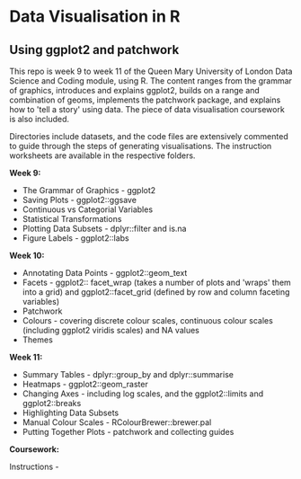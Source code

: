 # Data Visualisation in R
## Using ggplot2 and patchwork 
This repo is week 9 to week 11 of the Queen Mary University of London Data Science and Coding module, using R. The content ranges from the grammar of graphics, introduces and explains ggplot2, builds on a range and combination of geoms, implements the patchwork package, and explains how to 'tell a story' using data. The piece of data visualisation coursework is also included. 

Directories include datasets, and the code files are extensively commented to guide through the steps of generating visualisations. The instruction worksheets are available in the respective folders.


**Week 9:**
- The Grammar of Graphics - ggplot2
- Saving Plots - ggplot2::ggsave
- Continuous vs Categorial Variables
- Statistical Transformations
- Plotting Data Subsets - dplyr::filter and is.na
- Figure Labels - ggplot2::labs

**Week 10:**
- Annotating Data Points - ggplot2::geom_text
- Facets - ggplot2:: facet_wrap (takes a number of plots and 'wraps' them into a grid) and ggplot2::facet_grid (defined by row and column faceting variables)
- Patchwork
- Colours - covering discrete colour scales, continuous colour scales (including ggplot2 viridis scales) and NA values
- Themes

**Week 11:**
- Summary Tables - dplyr::group_by and dplyr::summarise
- Heatmaps - ggplot2::geom_raster
- Changing Axes - including log scales, and the ggplot2::limits and ggplot2::breaks 
- Highlighting Data Subsets 
- Manual Colour Scales - RColourBrewer::brewer.pal
- Putting Together Plots - patchwork and collecting guides

**Coursework:**

Instructions - 
